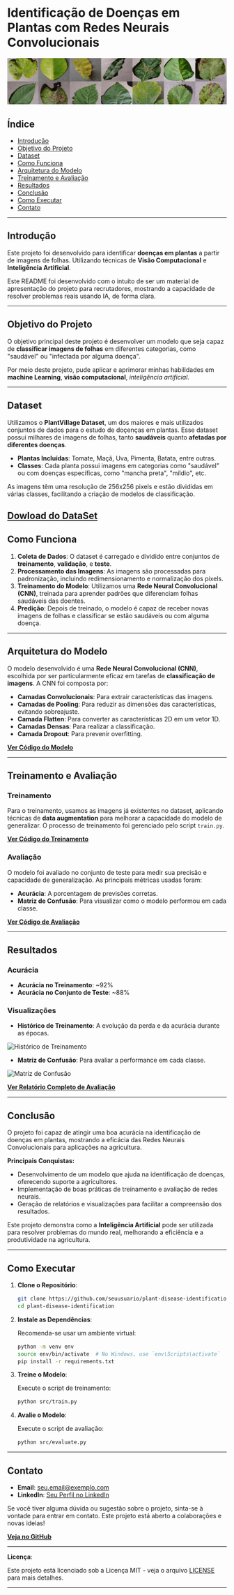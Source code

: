 # Identificação de Doenças em Plantas com Redes Neurais Convolucionais

![Banner do Projeto](dataset-cover.png)

## Índice

- [Introdução](#introdução)
- [Objetivo do Projeto](#objetivo-do-projeto)
- [Dataset](#dataset)
- [Como Funciona](#como-funciona)
- [Arquitetura do Modelo](#arquitetura-do-modelo)
- [Treinamento e Avaliação](#treinamento-e-avaliação)
- [Resultados](#resultados)
- [Conclusão](#conclusão)
- [Como Executar](#como-executar)
- [Contato](#contato)

---

## Introdução

Este projeto foi desenvolvido para identificar **doenças em plantas** a partir de imagens de folhas. Utilizando técnicas de **Visão Computacional** e **Inteligência Artificial**.

Este README foi desenvolvido com o intuito de ser um material de apresentação do projeto para recrutadores, mostrando a capacidade de resolver problemas reais usando IA, de forma clara.

---

## Objetivo do Projeto

O objetivo principal deste projeto é desenvolver um modelo que seja capaz de **classificar imagens de folhas** em diferentes categorias, como "saudável" ou "infectada por alguma doença".

Por meio deste projeto, pude aplicar e aprimorar minhas habilidades em **machine Learning**, **visão computacional**, *inteligência artificial*.

---

## Dataset

Utilizamos o **PlantVillage Dataset**, um dos maiores e mais utilizados conjuntos de dados para o estudo de doçenças em plantas. Esse dataset possui milhares de imagens de folhas, tanto **saudáveis** quanto **afetadas por diferentes doenças**.

- **Plantas Incluídas**: Tomate, Maçã, Uva, Pimenta, Batata, entre outras.
- **Classes**: Cada planta possui imagens em categorias como "saudável" ou com doenças específicas, como "mancha preta", "míldio", etc.

As imagens têm uma resolução de 256x256 pixels e estão divididas em várias classes, facilitando a criação de modelos de classificação.

[Dowload do DataSet](https://www.kaggle.com/datasets/abdallahalidev/plantvillage-dataset)
---

## Como Funciona

1. **Coleta de Dados**: O dataset é carregado e dividido entre conjuntos de **treinamento**, **validação**, e **teste**.
2. **Processamento das Imagens**: As imagens são processadas para padronização, incluindo redimensionamento e normalização dos pixels.
3. **Treinamento do Modelo**: Utilizamos uma **Rede Neural Convolucional (CNN)**, treinada para aprender padrões que diferenciam folhas saudáveis das doentes.
4. **Predição**: Depois de treinado, o modelo é capaz de receber novas imagens de folhas e classificar se estão saudáveis ou com alguma doença.

---

## Arquitetura do Modelo

O modelo desenvolvido é uma **Rede Neural Convolucional (CNN)**, escolhida por ser particularmente eficaz em tarefas de **classificação de imagens**. A CNN foi composta por:

- **Camadas Convolucionais**: Para extrair características das imagens.
- **Camadas de Pooling**: Para reduzir as dimensões das características, evitando sobreajuste.
- **Camada Flatten**: Para converter as características 2D em um vetor 1D.
- **Camadas Densas**: Para realizar a classificação.
- **Camada Dropout**: Para prevenir overfitting.

**[Ver Código do Modelo](src/model.py)**

---

## Treinamento e Avaliação

### Treinamento

Para o treinamento, usamos as imagens já existentes no dataset, aplicando técnicas de **data augmentation** para melhorar a capacidade do modelo de generalizar. O processo de treinamento foi gerenciado pelo script `train.py`.

**[Ver Código do Treinamento](src/train.py)**

### Avaliação

O modelo foi avaliado no conjunto de teste para medir sua precisão e capacidade de generalização. As principais métricas usadas foram:

- **Acurácia**: A porcentagem de previsões corretas.
- **Matriz de Confusão**: Para visualizar como o modelo performou em cada classe.

**[Ver Código de Avaliação](src/evaluate.py)**

---

## Resultados

### Acurácia

- **Acurácia no Treinamento**: ~92%
- **Acurácia no Conjunto de Teste**: ~88%

### Visualizações

- **Histórico de Treinamento**: A evolução da perda e da acurácia durante as épocas.

![Histórico de Treinamento](reports/training_history.png)

- **Matriz de Confusão**: Para avaliar a performance em cada classe.

![Matriz de Confusão](reports/confusion_matrix.png)

**[Ver Relatório Completo de Avaliação](reports/classification_report.txt)**

---

## Conclusão

O projeto foi capaz de atingir uma boa acurácia na identificação de doenças em plantas, mostrando a eficácia das Redes Neurais Convolucionais para aplicações na agricultura.

**Principais Conquistas:**

- Desenvolvimento de um modelo que ajuda na identificação de doenças, oferecendo suporte a agricultores.
- Implementação de boas práticas de treinamento e avaliação de redes neurais.
- Geração de relatórios e visualizações para facilitar a compreensão dos resultados.

Este projeto demonstra como a **Inteligência Artificial** pode ser utilizada para resolver problemas do mundo real, melhorando a eficiência e a produtividade na agricultura.

---

## Como Executar

1. **Clone o Repositório**:

   ```bash
   git clone https://github.com/seuusuario/plant-disease-identification.git
   cd plant-disease-identification
   ```

2. **Instale as Dependências**:

   Recomenda-se usar um ambiente virtual:

   ```bash
   python -m venv env
   source env/bin/activate  # No Windows, use `env\Scripts\activate`
   pip install -r requirements.txt
   ```

3. **Treine o Modelo**:

   Execute o script de treinamento:

   ```bash
   python src/train.py
   ```

4. **Avalie o Modelo**:

   Execute o script de avaliação:

   ```bash
   python src/evaluate.py
   ```

---

## Contato

- **Email**: seu.email@exemplo.com
- **LinkedIn**: [Seu Perfil no LinkedIn](https://www.linkedin.com/in/seuperfil)

Se você tiver alguma dúvida ou sugestão sobre o projeto, sinta-se à vontade para entrar em contato. Este projeto está aberto a colaborações e novas ideias!

**[Veja no GitHub](https://github.com/seuusuario/plant-disease-identification)**

---

**Licença**:

Este projeto está licenciado sob a Licença MIT - veja o arquivo [LICENSE](LICENSE) para mais detalhes.

---
